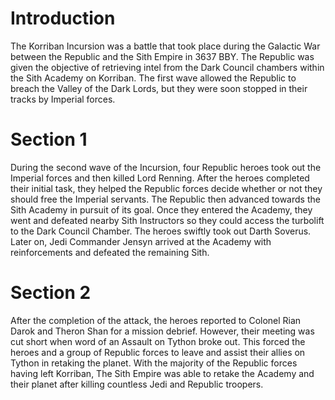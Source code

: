# Introduction
The Korriban Incursion was a battle that took place during the Galactic War between the Republic and the Sith Empire in 3637 BBY.
The Republic was given the objective of retrieving intel from the Dark Council chambers within the Sith Academy on Korriban.
The first wave allowed the Republic to breach the Valley of the Dark Lords, but they were soon stopped in their tracks by Imperial forces.

# Section 1
During the second wave of the Incursion, four Republic heroes took out the Imperial forces and then killed Lord Renning.
After the heroes completed their initial task, they helped the Republic forces decide whether or not they should free the Imperial servants.
The Republic then advanced towards the Sith Academy in pursuit of its goal.
Once they entered the Academy, they went and defeated nearby Sith Instructors so they could access the turbolift to the Dark Council Chamber.
The heroes swiftly took out Darth Soverus.
Later on, Jedi Commander Jensyn arrived at the Academy with reinforcements and defeated the remaining Sith.



# Section 2
After the completion of the attack, the heroes reported to Colonel Rian Darok and Theron Shan for a mission debrief.
However, their meeting was cut short when word of an Assault on Tython broke out.
This forced the heroes and a group of Republic forces to leave and assist their allies on Tython in retaking the planet.
With the majority of the Republic forces having left Korriban, The Sith Empire was able to retake the Academy and their planet after killing countless Jedi and Republic troopers.